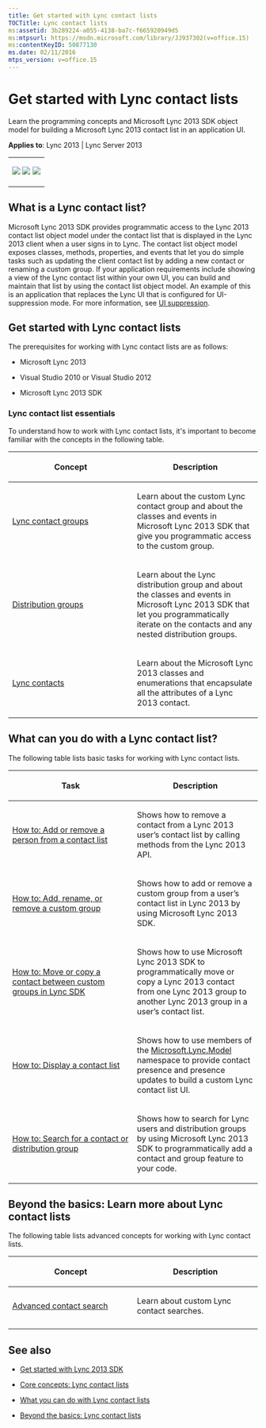 ```yaml
---
title: Get started with Lync contact lists
TOCTitle: Lync contact lists
ms:assetid: 3b289224-a055-4138-ba7c-f665920949d5
ms:mtpsurl: https://msdn.microsoft.com/library/JJ937302(v=office.15)
ms:contentKeyID: 50877130
ms.date: 02/11/2016
mtps_version: v=office.15
---
```


# Get started with Lync contact lists

Learn the programming concepts and Microsoft Lync 2013 SDK object model for building a Microsoft Lync 2013 contact list in an application UI.


**Applies to**: Lync 2013 | Lync Server 2013

 
<table>
<colgroup>
<col style="width: 100%" />
</colgroup>
<tbody>
<tr class="odd">
<td><p><a href="get-started-with-lync-contact-lists.md#Start" class="uri"><img src="images/JJ933215.mod_icon_getstartbox(Office.15).gif"/></a>   <a href="get-started-with-lync-contact-lists.md#Do" class="uri"><img src="images/JJ933215.mod_icon_dobox(Office.15).gif"/></a>   <a href="get-started-with-lync-contact-lists.md#Learn" class="uri"><img src="images/JJ933215.mod_icon_startbox(Office.15).gif"/></a></p></td>
</tr>
</tbody>
</table>

## What is a Lync contact list?

Microsoft Lync 2013 SDK provides programmatic access to the Lync 2013 contact list object model under the contact list that is displayed in the Lync 2013 client when a user signs in to Lync. The contact list object model exposes classes, methods, properties, and events that let you do simple tasks such as updating the client contact list by adding a new contact or renaming a custom group. If your application requirements include showing a view of the Lync contact list within your own UI, you can build and maintain that list by using the contact list object model. An example of this is an application that replaces the Lync UI that is configured for UI-suppression mode. For more information, see [UI suppression](ui-suppression.md).
<a name="Start"></a> 

## Get started with Lync contact lists

The prerequisites for working with Lync contact lists are as follows:

  - Microsoft Lync 2013

  - Visual Studio 2010 or Visual Studio 2012

  - Microsoft Lync 2013 SDK

### Lync contact list essentials

To understand how to work with Lync contact lists, it's important to become familiar with the concepts in the following table.

<table>
<colgroup>
<col style="width: 50%" />
<col style="width: 50%" />
</colgroup>
<thead>
<tr class="header">
<th><p>Concept</p></th>
<th><p>Description</p></th>
</tr>
</thead>
<tbody>
<tr class="odd">
<td><p><a href="lync-contact-groups.md">Lync contact groups</a></p></td>
<td><p>Learn about the custom Lync contact group and about the classes and events in Microsoft Lync 2013 SDK that give you programmatic access to the custom group.</p></td>
</tr>
<tr class="even">
<td><p><a href="distribution-groups.md">Distribution groups</a></p></td>
<td><p>Learn about the Lync distribution group and about the classes and events in Microsoft Lync 2013 SDK that let you programmatically iterate on the contacts and any nested distribution groups.</p></td>
</tr>
<tr class="odd">
<td><p><a href="lync-contacts.md">Lync contacts</a></p></td>
<td><p>Learn about the Microsoft Lync 2013 classes and enumerations that encapsulate all the attributes of a Lync 2013 contact.</p></td>
</tr>
</tbody>
</table>
<a name="Do"></a> 

## What can you do with a Lync contact list?

The following table lists basic tasks for working with Lync contact lists.

<table>
<colgroup>
<col style="width: 50%" />
<col style="width: 50%" />
</colgroup>
<thead>
<tr class="header">
<th><p>Task</p></th>
<th><p>Description</p></th>
</tr>
</thead>
<tbody>
<tr class="odd">
<td><p><a href="how-to-add-or-remove-a-person-from-a-contact-list.md">How to: Add or remove a person from a contact list</a></p></td>
<td><p>Shows how to remove a contact from a Lync 2013 user’s contact list by calling methods from the Lync 2013 API.</p></td>
</tr>
<tr class="even">
<td><p><a href="how-to-add-rename-or-remove-a-custom-group.md">How to: Add, rename, or remove a custom group</a></p></td>
<td><p>Shows how to add or remove a custom group from a user’s contact list in Lync 2013 by using Microsoft Lync 2013 SDK.</p></td>
</tr>
<tr class="odd">
<td><p><a href="how-to-move-or-copy-a-contact-between-custom-groups-in-lync-sdk.md">How to: Move or copy a contact between custom groups in Lync SDK</a></p></td>
<td><p>Shows how to use Microsoft Lync 2013 SDK to programmatically move or copy a Lync 2013 contact from one Lync 2013 group to another Lync 2013 group in a user’s contact list.</p></td>
</tr>
<tr class="even">
<td><p><a href="how-to-display-a-contact-list.md">How to: Display a contact list</a></p></td>
<td><p>Shows how to use members of the <a href="https://msdn.microsoft.com/library/hh380319(v=office.15)">Microsoft.Lync.Model</a> namespace to provide contact presence and presence updates to build a custom Lync contact list UI.</p></td>
</tr>
<tr class="odd">
<td><p><a href="https://msdn.microsoft.com/library/jj933159(v=office.15)">How to: Search for a contact or distribution group</a></p></td>
<td><p>Shows how to search for Lync users and distribution groups by using Microsoft Lync 2013 SDK to programmatically add a contact and group feature to your code.</p></td>
</tr>
</tbody>
</table>
<a name="Learn"></a> 

## Beyond the basics: Learn more about Lync contact lists

The following table lists advanced concepts for working with Lync contact lists.

<table>
<colgroup>
<col style="width: 50%" />
<col style="width: 50%" />
</colgroup>
<thead>
<tr class="header">
<th><p>Concept</p></th>
<th><p>Description</p></th>
</tr>
</thead>
<tbody>
<tr class="odd">
<td><p><a href="advanced-contact-search.md">Advanced contact search</a></p></td>
<td><p>Learn about custom Lync contact searches.</p></td>
</tr>
<tr class="even">
<td></td>
<td></td>
</tr>
</tbody>
</table>

## See also

  - [Get started with Lync 2013 SDK](get-started-with-lync-2013-sdk.md)

  - [Core concepts: Lync contact lists](core-concepts-lync-contact-lists.md)

  - [What you can do with Lync contact lists](what-you-can-do-with-lync-contact-lists.md)

  - [Beyond the basics: Lync contact lists](beyond-the-basics-lync-contact-lists.md)


